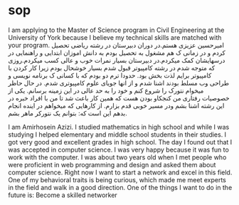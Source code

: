 # sop
I am applying to the Master of Science program in Civil Engineering at the University of York because I believe my technical skills are matched with  your program.
امیرحسین عزیزی هستم.در دوران دبیرستان در رشته ریاضی تحصیل کردم و در زمانی ک هم مشغول به تحصیل بودم به دانش اموزان ابتدایی و راهنمایی در درسهایشان کمک میکردم.در دبیرستان بسیار نمرات خوب و عالی کسب میکردم.روزی که متوجه شدم در رشته کامپیوتر قبول شدم بسیار خوشحال بودم زیرا کار کردن با کامپیوتر برایم لذت بخش بود. حدودا ترم دو بودم که با کسانی ک برنامه نویسی و طراحی وب مسلط بودند اشنا شدم و از انها جویای علوم کامپیوتری شدم. در حال حاظر میخوام نتورک را شروع کنم و خود را به حد عالی در این زمینه برسانم. یکی از خصوصیات رفتاری من کنجکاو بودن هست که همین کار باعث شد تا من با افراد خبره در این رشته اشنا بشم ودر مسیر خوبی قدم بزارم.
از کارهایی که میخواهم در اینده انجام بدهم این است که: بتوانم یک نتورکر ماهر بشم. 

I am Amirhosein Azizi. I studied mathematics in high school and while I was studying I helped elementary and middle school students in their studies. I got very good and excellent grades in high school. The day I found out that I was accepted in computer science. I was very happy because it was fun to work with the computer. I was about two years old when I met people who were proficient in web programming and design and asked them about computer science. Right now I want to start a network and excel in this field. One of my behavioral traits is being curious, which made me meet experts in the field and walk in a good direction.
One of the things I want to do in the future is: Become a skilled networker

